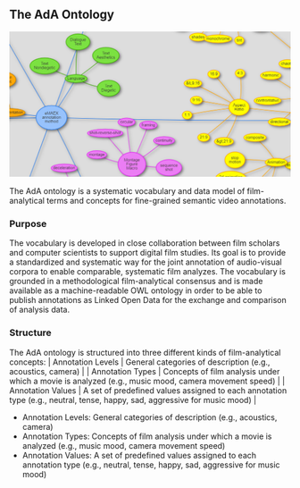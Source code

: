 ## The AdA Ontology

![Ontology Excerpt](ontology_excerpt.png)

The AdA ontology is a systematic vocabulary and data model of film-analytical terms and concepts for fine-grained semantic video annotations.

### Purpose

The vocabulary is developed in close collaboration between film scholars and computer scientists to support digital film studies. Its goal is to provide a standardized and systematic way for the joint annotation of audio-visual corpora to enable comparable, systematic film analyzes. The vocabulary is grounded in a methodological film-analytical consensus and is made available as a machine-readable OWL ontology in order to be able to publish annotations as Linked Open Data for the exchange and comparison of analysis data.

### Structure

The AdA ontology is structured into three different kinds of film-analytical concepts: 
| Annotation Levels | General categories of description (e.g., acoustics, camera) |
| Annotation Types | Concepts of film analysis under which a movie is analyzed (e.g., music mood, camera movement speed) |
| Annotation Values | A set of predefined values assigned to each annotation type (e.g., neutral, tense, happy, sad, aggressive for music mood) |

- Annotation Levels: General categories of description (e.g., acoustics, camera)
- Annotation Types: Concepts of film analysis under which a movie is analyzed (e.g., music mood, camera movement speed)
- Annotation Values: A set of predefined values assigned to each annotation type (e.g., neutral, tense, happy, sad, aggressive for music mood)


